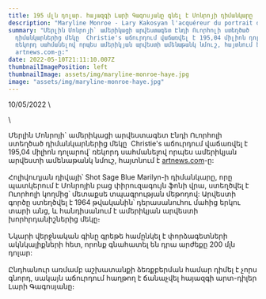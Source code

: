 ```yaml
---
title: 195 մլն դոլար. հայազգի Լարի Գագոսյանը գնել է Մոնրոյի դիմանկարը
description: "Maryline Monroe - Lary Kakosyan l'acquéreur du portrait de Maryline Monroe  "
summary: "Մերլին Մոնրոյի` ամերիկացի արվեստագետ Էնդի Ուորհոլի ստեղծած
  դիմանկարներից մեկը  Christie's աճուրդում վաճառվել է 195,04 միլիոն դոլարով՝
  ռեկորդ սահմանելով որպես ամերիկյան արվեստի ամենաթանկ նմուշ, հայտնում է
  artnews.com-ը:"
date: 2022-05-10T21:11:10.007Z
thumbnailImagePosition: left
thumbnailImage: assets/img/maryline-monroe-haye.jpg
image: "assets/img/maryline-monroe-haye.jpg"
---
```


<!--StartFragment--> 10/05/2022


<!--EndFragment-->\
\
<!--StartFragment-->

Մերլին Մոնրոյի` ամերիկացի արվեստագետ Էնդի Ուորհոլի ստեղծած դիմանկարներից մեկը  Christie's աճուրդում վաճառվել է 195,04 միլիոն դոլարով՝ ռեկորդ սահմանելով որպես ամերիկյան արվեստի ամենաթանկ նմուշ, հայտնում է [artnews.com](https://www.artnews.com/art-news/market/warhols-portrait-of-marilyn-monroe-sells-195-m-1234628168/)-ը:\
\
Հոլիվուդյան դիվայի՝ Shot Sage Blue Marilyn-ի դիմանկարը, որը պատկերում է Մոնրոյին բաց փիրուզագույն ֆոնի վրա, ստեղծվել է Ուորհոլի կողմից՝ մետաքսե տպագրության մեթոդով: Արվեստի գործը ստեղծվել է 1964 թվականին՝ դերասանուհու մահից երկու տարի անց, և հանդիսանում է ամերիկյան արվեստի խորհրդանիշներից մեկը։\
\
Նկարի վերջնական գինը գրեթե համընկել է փորձագետների ակնկալիքների հետ, որոնք գնահատել են դրա արժեքը 200 մլն դոլար:\
\
Ընդհանուր առմամբ աշխատանքի ձեռքբերման համար դիմել է չորս գնորդ, սակայն աճուրդում հաղթող է ճանաչվել հայազգի արտ-դիլեր Լարի Գագոսյանը։

<!--EndFragment-->
